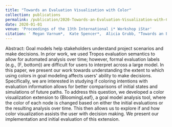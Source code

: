 ```yaml
---
title: "Towards an Evaluation Visualization with Color"
collection: publications
permalink: /publication/2020-Towards-an-Evaluation-Visualization-with-Color
date: 2020-01-01
venue: 'Proceedings of the 13th International i* Workshop iStar'
citation: ' Megan Varnum*,  Kate Spencer*,  Alicia Grubb, "Towards an Evaluation Visualization with Color." Proceedings of the 13th International i* Workshop iStar, 2020.'
---
```

Abstract: Goal models help stakeholders understand project scenarios and make decisions. In prior work, we used Tropos evaluation semantics to allow for automated analysis over time; however, formal evaluation labels (e.g., (F, bottom)) are difficult for users to interpret across a large model. In this paper, we present our work towards understanding the extent to which using colors in goal modeling affects users' ability to make decisions. Specifically, we are interested in studying if coloring intentions with evaluation information allows for better comparisons of initial states and simulations of future paths. To address this question, we developed a color visualization extension to {BloomingLeaf}, a goal model analysis tool, where the color of each node is changed based on either the initial evaluations or the resulting analysis over time. This then allows us to explore if and how color visualization assists the user with decision making. We present our implementation and initial evaluation of this extension.
